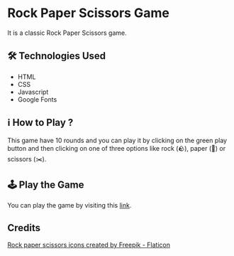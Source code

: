 # Rock Paper Scissors Game

It is a classic Rock Paper Scissors game.

## 🛠️ Technologies Used
- HTML
- CSS
- Javascript
- Google Fonts

## ℹ How to Play ?

This game have 10 rounds and you can play it by clicking on the green play button and then clicking on one of three options like rock (🪨), paper (📄) or scissors (✂️).

## 🕹️ Play the Game
You can play the game by visiting this [link](https://thatsmanmeet.github.io/RockPaperScissors).

## Credits

<a href="https://www.flaticon.com/free-icons/rock-paper-scissors" title="rock paper scissors icons">Rock paper scissors icons created by Freepik - Flaticon</a>

